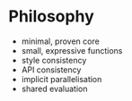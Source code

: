 # Philosophy

-   minimal, proven core
-   small, expressive functions
-   style consistency
-   API consistency
-   implicit parallelisation
-   shared evaluation
